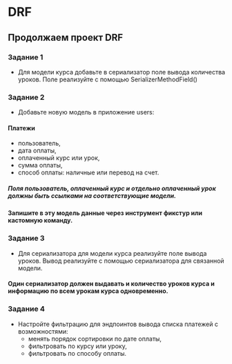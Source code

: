 # DRF

## Продолжаем проект DRF

### Задание 1

* Для модели курса добавьте в сериализатор поле вывода количества уроков. Поле реализуйте с помощью
  SerializerMethodField()

### Задание 2

* Добавьте новую модель в приложение users:

#### Платежи

- пользователь,
- дата оплаты,
- оплаченный курс или урок,
- сумма оплаты,
- способ оплаты: наличные или перевод на счет.

##### Поля пользователь, оплаченный курс и отдельно оплаченный урок должны быть ссылками на соответствующие модели.

#### Запишите в эту модель данные через инструмент фикстур или кастомную команду.

### Задание 3

* Для сериализатора для модели курса реализуйте поле вывода уроков. Вывод реализуйте с помощью сериализатора для
  связанной модели.

#### Один сериализатор должен выдавать и количество уроков курса и информацию по всем урокам курса одновременно.

### Задание 4

* Настройте фильтрацию для эндпоинтов вывода списка платежей с возможностями:
    - менять порядок сортировки по дате оплаты,
    - фильтровать по курсу или уроку,
    - фильтровать по способу оплаты.